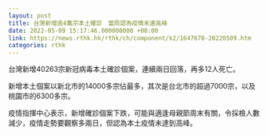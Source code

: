 ```yaml
---
layout: post
title: 台灣新增逾4萬宗本土確診　當局認為疫情未達高峰
date: 2022-05-09 15:17:46.000000000 +08:00
link: https://news.rthk.hk/rthk/ch/component/k2/1647678-20220509.htm
categories: rthk
---
```


台灣新增40263宗新冠病毒本土確診個案，連續兩日回落，再多12人死亡。

新增本土個案以新北市的14000多宗佔最多，其次是台北市的超過7000宗，以及桃園市的6300多宗。

疫情指揮中心表示，新增確診個案下跌，可能與適逢母親節周末有關，令採檢人數減少，疫情走勢要觀察多兩日，但認為本土疫情未達到高峰。
